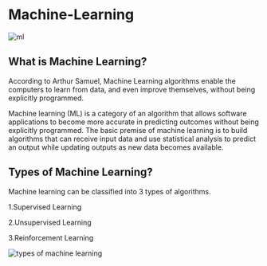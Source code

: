 # Machine-Learning
![ml](https://user-images.githubusercontent.com/55452866/88549039-77389200-d03d-11ea-8f68-b7e93e8796c4.jpg)

## What is Machine Learning?

According to Arthur Samuel, Machine Learning algorithms enable the computers to learn from data, and even improve themselves, without being explicitly programmed.

Machine learning (ML) is a category of an algorithm that allows software applications to become more accurate in predicting outcomes without being explicitly programmed. The basic premise of machine learning is to build algorithms that can receive input data and use statistical analysis to predict an output while updating outputs as new data becomes available.

## Types of Machine Learning?

Machine learning can be classified into 3 types of algorithms.

1.Supervised Learning

2.Unsupervised Learning

3.Reinforcement Learning


![types of machine learning](https://user-images.githubusercontent.com/55452866/88554570-4c9e0780-d044-11ea-9f33-208a1be0f4b2.png)



